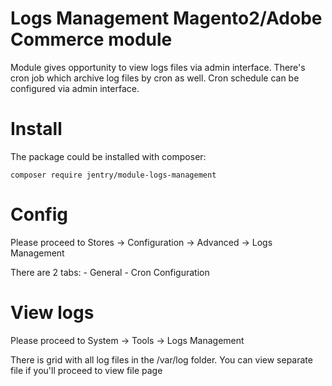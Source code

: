 # Logs Management Magento2/Adobe Commerce module

Module gives opportunity to view logs files via admin interface. There's cron job which archive log files by cron as well.
Cron schedule can be configured via admin interface.


# Install

The package could be installed with composer:

```shell
composer require jentry/module-logs-management
```

# Config

Please proceed to Stores -> Configuration -> Advanced -> Logs Management

There are 2 tabs:
    - General
    - Cron Configuration

# View logs

Please proceed to System -> Tools -> Logs Management

There is grid with all log files in the /var/log folder. You can view separate file if you'll proceed to
view file page
